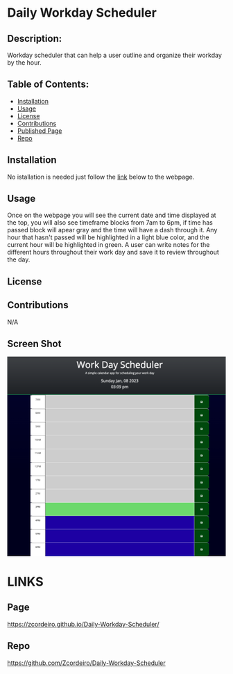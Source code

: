 
  # Daily Workday Scheduler 

  ## Description:
  Workday scheduler that can help a user outline and organize their workday by the hour.

  ## Table of Contents:
  - [Installation](#installation)
  - [Usage](#usage)
  - [License](#license)
  - [Contributions](#contributions)
  - [Published Page](#page)
  - [Repo](#repo)

 ## Installation
  No istallation is needed just follow the [link](#page) below to the webpage.


 ## Usage 
  Once on the webpage you will see the current date and time displayed at the top, you will also see timeframe blocks from 7am to 6pm, if time has passed block will apear gray and the time will have a dash through it. Any hour that hasn't passed will be highlighted in a light blue color, and the current hour will be highlighted in green. A user can write notes for the different hours throughout their work day and save it to review throughout the day.


 ## License 
  
  
  
 ## Contributions 
  N/A

 ## Screen Shot
![screenshot of published page](./assets/images/Screen-shot.png)
  

# LINKS

 ## Page 
  https://zcordeiro.github.io/Daily-Workday-Scheduler/

 ## Repo 
  https://github.com/Zcordeiro/Daily-Workday-Scheduler
